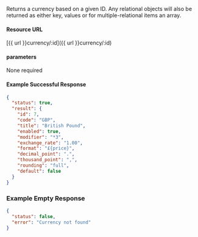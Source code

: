 <!--
@title Get currency by ID
@author Moltin Ltd
@description Returns a currency of the given ID

@sidebar 1
@family Currency
@rate No
@auth Yes
@format JSON
@http GET
@version beta
-->
Returns a currency based on a given ID. Any relational objects will also be returned as either key, values or for multiple-relational items an array.


#### Resource URL
[{{ url }}currency/:id]({{ url }}currency/:id)


#### parameters
None required

<!--code-->
#### Example Successful Response
``` json
{
  "status": true,
  "result": {
    "id": 7,
    "code": "GBP",
    "title": "British Pound",
    "enabled": true,
    "modifier": "*3",
    "exchange_rate": "1.00",
    "format": "£{price}",
    "decimal_point": ".",
    "thousand_point": ",",
    "rounding": "full",
    "default": false
  }
}
```


### Example Empty Response
``` json
{
  "status": false,
  "error": "Currency not found"
}
```
<!--/code-->